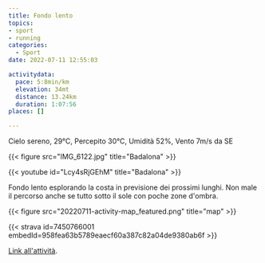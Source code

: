 ```yaml
---
title: Fondo lento
topics:
- sport
- running
categories:
  - Sport
date: 2022-07-11 12:55:03

activitydata:
  pace: 5:8min/km
  elevation: 34mt
  distance: 13.24km
  duration: 1:07:56
places: []

---
```


Cielo sereno, 29°C, Percepito 30°C, Umidità 52%, Vento 7m/s da SE

{{< figure src="IMG_6122.jpg" title="Badalona" >}}
<!--more-->

{{< youtube id="Lcy4sRjGEhM" title="Badalona" >}}

Fondo lento esplorando la costa in previsione dei prossimi lunghi. Non male il percorso anche se tutto sotto il sole con poche zone d'ombra.



{{<  figure src="20220711-activity-map_featured.png" title="map" >}}


{{< strava id=7450766001 embedId=958fea63b5789eaecf60a387c82a04de9380ab6f >}}

[Link all'attività](https://strava.com/activities/7450766001).

